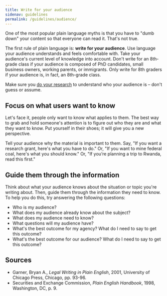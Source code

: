 ```yaml
---
title: Write for your audience
sidenav: guidelines
permalink: /guidelines/audience/
---
```


One of the most popular plain language myths is that you have to "dumb down" your content so that everyone can read it. That's not true.

The first rule of plain language is: **write for your audience**. Use language your audience understands and feels comfortable with. Take your audience's current level of knowledge into account. Don't write for an 8th-grade class if your audience is composed of PhD candidates, small business owners, working parents, or immigrants. Only write for 8th graders if your audience is, in fact, an 8th-grade class.

Make sure you [do your research](#) to understand who your audience is – don't guess or assume.

## Focus on what users want to know

Let's face it, people only want to know what applies to them. The best way to grab and hold someone's attention is to figure out who they are and what they want to know. Put yourself in their shoes; it will give you a new perspective.

Tell your audience why the material is important to them. Say, "If you want a research grant, here's what you have to do." Or, "If you want to mine federal coal, here's what you should know." Or, "If you’re planning a trip to Rwanda, read this first."

## Guide them through the information

Think about what your audience knows about the situation or topic you're writing about. Then, guide them through the information they need to know. To help you do this, try answering the following questions:

- Who is my audience?
- What does my audience already know about the subject?
- What does my audience need to know?
- What questions will my audience have?
- What's the best outcome for my agency? What do I need to say to get this outcome?
- What's the best outcome for our audience? What do I need to say to get this outcome?

## Sources

- Garner, Bryan A., _Legal Writing in Plain English_, 2001, University of Chicago Press, Chicago, pp. 93-96.
- Securities and Exchange Commission, _Plain English Handbook_, 1998, Washington, DC, p. 9.

